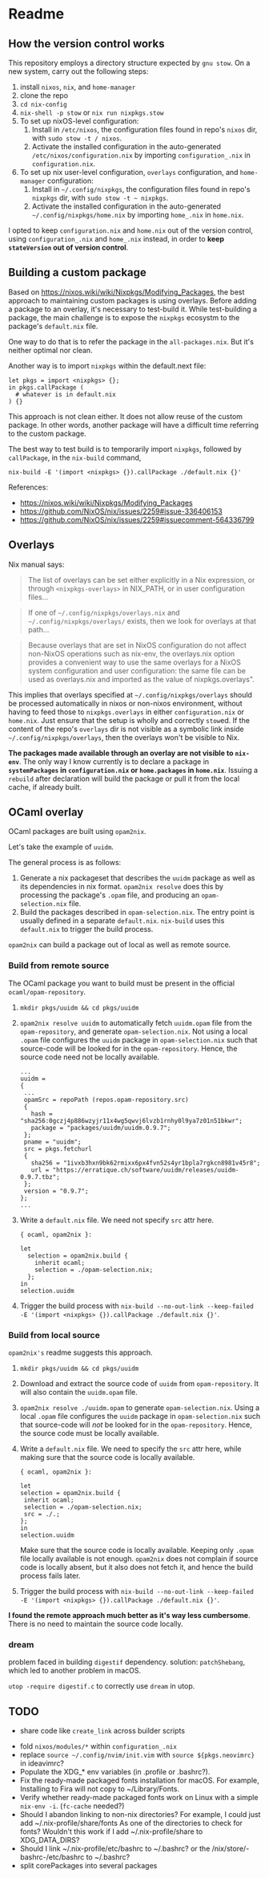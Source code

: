 # Readme

## How the version control works

This repository employs a directory structure expected by `gnu stow`. On a new system, carry out the following steps:

1. install `nixos`, `nix`, and `home-manager`
1. clone the repo
1. `cd nix-config`
1. `nix-shell -p stow` or `nix run nixpkgs.stow`
1. To set up nixOS-level configuration:
    1. Install in `/etc/nixos`, the configuration files found in repo's `nixos` dir, with `sudo stow -t / nixos`.
    1. Activate the installed configuration in the auto-generated `/etc/nixos/configuration.nix` by importing `configuration_.nix` in `configuration.nix`. 
1. To set up nix user-level configuration, `overlays` configuration, and `home-manager` configuration:
    1. Install in `~/.config/nixpkgs`, the configuration files found in repo's `nixpkgs` dir, with `sudo stow -t ~ nixpkgs`.
    1. Activate the installed configuration in the auto-generated `~/.config/nixpkgs/home.nix` by importing `home_.nix` in `home.nix`. 

I opted to keep `configuration.nix` and `home.nix` out of the version control, using `configuration_.nix` and `home_.nix` instead, in order to **keep `stateVersion` out of version control**.

## Building a custom package

Based on https://nixos.wiki/wiki/Nixpkgs/Modifying_Packages, the best approach to maintaining custom packages is using overlays. Before adding a package to an overlay, it's necessary to test-build it. While test-building a package, the main challenge is to expose the `nixpkgs` ecosystm to the package's `default.nix` file.

One way to do that is to refer the package in the `all-packages.nix`. But it's neither optimal nor clean.

Another way is to import `nixpkgs` within the default.next file:

```
let pkgs = import <nixpkgs> {};
in pkgs.callPackage (
  # whatever is in default.nix
) {}
```

This approach is not clean either. It does not allow reuse of the custom package. In other words, another package will have a difficult time referring to the custom package.

The best way to test build is to temporarily import `nixpkgs`, followed by `callPackage`, in the `nix-build` command,

```
nix-build -E '(import <nixpkgs> {}).callPackage ./default.nix {}'
```

References:

- https://nixos.wiki/wiki/Nixpkgs/Modifying_Packages
- https://github.com/NixOS/nix/issues/2259#issue-336406153
- https://github.com/NixOS/nix/issues/2259#issuecomment-564336799


## Overlays

Nix manual says:

> The list of overlays can be set either explicitly in a Nix expression, or through `<nixpkgs-overlays>` in NIX_PATH, or in user configuration files...

> If one of `~/.config/nixpkgs/overlays.nix` and `~/.config/nixpkgs/overlays/` exists, then we look for overlays at that path...

> Because overlays that are set in NixOS configuration do not affect non-NixOS operations such as nix-env, the overlays.nix option provides a convenient way to use the same overlays for a NixOS system configuration and user configuration: the same file can be used as overlays.nix and imported as the value of nixpkgs.overlays". 

This implies that overlays specified at `~/.config/nixpkgs/overlays` should be processed automatically in nixos or non-nixos environment, without having to feed those to `nixpkgs.overlays` in either `configuration.nix` or `home.nix`. Just ensure that the setup is wholly and correctly `stow`ed. If the content of the repo's `overlays` dir is not visible as a symbolic link inside `~/.config/nixpkgs/overlays`, then the overlays won't be visible to Nix.

**The packages made available through an overlay are not visible to `nix-env`**. The only way I know currently is to declare a package in **`systemPackages` in `configuration.nix` or `home.packages` in `home.nix`**. Issuing a `rebuild` after declaration will build the package or pull it from the local cache, if already built.

## OCaml overlay

OCaml packages are built using `opam2nix`. 

Let's take the example of `uuidm`.

The general process is as follows:

1. Generate a nix packageset that describes the `uuidm` package as well as its dependencies in nix format. `opam2nix resolve` does this by processing the package's `.opam` file, and producing an `opam-selection.nix` file.
1. Build the packages described in `opam-selection.nix`. The entry point is usually defined in a separate `default.nix`. `nix-build` uses this `default.nix` to trigger the build process.

`opam2nix` can build a package out of local as well as remote source.

### Build from remote source

The OCaml package you want to build must be present in the official `ocaml/opam-repository`.

1. `mkdir pkgs/uuidm && cd pkgs/uuidm`

1. `opam2nix resolve uuidm` to automatically fetch `uuidm.opam` file from the `opam-repository`, and generate `opam-selection.nix`. Not using a local `.opam` file configures the `uuidm` package in `opam-selection.nix` such that source-code will be looked for in the `opam-repository`. Hence, the source code need not be locally available.

     ```
   ...
    uuidm = 
    {
      ...
      opamSrc = repoPath (repos.opam-repository.src) 
      {
        hash = "sha256:0gczj4p886wzyjr11x4wg5qwvj6lvzb1rnhy0l9ya7z01n51bkwr";
        package = "packages/uuidm/uuidm.0.9.7";
      };
      pname = "uuidm";
      src = pkgs.fetchurl 
      {
        sha256 = "1ivxb3hxn9bk62rmixx6px4fvn52s4yr1bpla7rgkcn8981v45r8";
        url = "https://erratique.ch/software/uuidm/releases/uuidm-0.9.7.tbz";
      };
      version = "0.9.7";
    };
    ...
   ```

1. Write a `default.nix` file. We need not specify `src` attr here.

   ```
   { ocaml, opam2nix }:

   let
     selection = opam2nix.build {
       inherit ocaml;
       selection = ./opam-selection.nix;
     };
   in
   selection.uuidm
   ```

1. Trigger the build process with `nix-build --no-out-link --keep-failed -E '(import <nixpkgs> {}).callPackage ./default.nix {}'`.

### Build from local source

`opam2nix's` readme suggests this approach.

1. `mkdir pkgs/uuidm && cd pkgs/uuidm`

1. Download and extract the source code of `uuidm` from `opam-repository`. It will also contain the `uuidm.opam` file.

1. `opam2nix resolve ./uuidm.opam` to generate `opam-selection.nix`. Using a local `.opam` file configures the `uuidm` package in `opam-selection.nix` such that source-code will *not* be looked for in the `opam-repository`. Hence, the source code must be locally available.

1. Write a `default.nix` file. We need to specify the `src` attr here, while making sure that the source code is locally available.

      ```
   { ocaml, opam2nix }:

   let
     selection = opam2nix.build {
       inherit ocaml;
       selection = ./opam-selection.nix;
       src = ./.;
     };
   in
   selection.uuidm
   ```

   Make sure that the source code is locally available. Keeping only `.opam` file locally available is not enough. `opam2nix` does not complain if source code is locally absent, but it also does not fetch it, and hence the build process fails later.

1. Trigger the build process with `nix-build --no-out-link --keep-failed -E '(import <nixpkgs> {}).callPackage ./default.nix {}'`.

**I found the remote approach much better as it's way less cumbersome**. There is no need to maintain the source code locally.

### dream

problem faced in building `digestif` dependency. solution: `patchShebang`, which led to another problem in macOS.

`utop -require digestif.c` to correctly use `dream` in utop.

## TODO

+ share code like `create_link` across builder scripts
- fold `nixos/modules/*` within `configuration_.nix`
- replace `source ~/.config/nvim/init.vim` with `source ${pkgs.neovimrc}` in ideavimrc?
- Populate the XDG_* env variables (in .profile or .bashrc?).
- Fix the ready-made packaged fonts installation for macOS. For example, Installing to Fira will not copy to ~/Library/Fonts.
- Verify whether ready-made packaged fonts work on Linux with a simple `nix-env -i`. (`fc-cache` needed?)
- Should I abandon linking to non-nix directories? For example, I could just add ~/.nix-profile/share/fonts As one of the directories to check for fonts? Wouldn't this work if I add ~/.nix-profile/share to XDG_DATA_DIRS?
- Should I link ~/.nix-profile/etc/bashrc to ~/.bashrc? or the /nix/store/<hash>-bashrc-<ver>/etc/bashrc to ~/.bashrc?
- split corePackages into several packages
